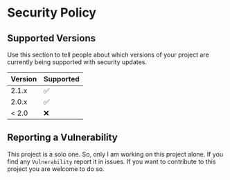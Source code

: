 # Security Policy

## Supported Versions

Use this section to tell people about which versions of your project are
currently being supported with security updates.

| Version | Supported          |
| ------- | ------------------ |
| 2.1.x   | :white_check_mark: |
| 2.0.x   | :white_check_mark: |
| < 2.0   | :x:                |

## Reporting a Vulnerability

This project is a solo one. So, only I am working on this project alone.
If you find any `Vulnerability` report it in issues.
If you want to contribute to this project you are welcome to do so.
